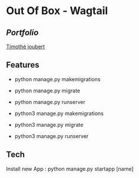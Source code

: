 # Out Of Box - Wagtail 
## _Portfolio_

[Timothé joubert](https://timothejoubert.com)

## Features
- python manage.py makemigrations 
- python manage.py migrate 
- python manage.py runserver
 

- python3 manage.py makemigrations 
- python3 manage.py migrate 
- python3 manage.py runserver

## Tech
Install new App : 
python manage.py startapp [name]

